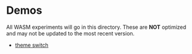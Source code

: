 # Demos

All WASM experiments will go in this directory. These are __**NOT**__ optimized and may not be updated to the most recent version.

- [theme switch](theme-switch/index.html)

